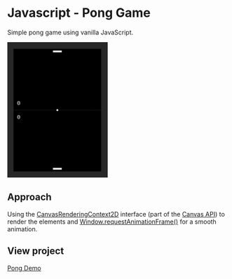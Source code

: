 # Javascript - Pong Game

Simple pong game using vanilla JavaScript.


![Pong Game Preview](./preview.png)


## Approach

Using the [CanvasRenderingContext2D](https://developer.mozilla.org/en-US/docs/Web/API/CanvasRenderingContext2D) interface (part of the [Canvas API](https://developer.mozilla.org/en-US/docs/Web/API/Canvas_API))  to render the elements and [Window.requestAnimationFrame()](https://developer.mozilla.org/en-US/docs/Web/API/window/requestAnimationFrame) for a smooth animation.


## View project


<a href="https://marnitzmalan.github.io/JS-Pong/" target="_blank">Pong Demo</a>